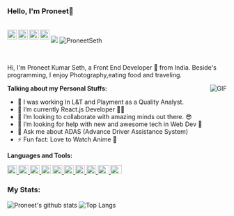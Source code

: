 ### Hello, I'm Proneet👋<p align="left">
  </br>
  
 <a href="https://twitter.com/sethproneet">
  <img align="left" alt="Pronnet Seth | Twitter" width="22px" src="https://cdn.jsdelivr.net/npm/simple-icons@v3/icons/twitter.svg" />
</a>
<a href="https://www.linkedin.com/in/proneet-kumar-seth-a09514116/">
  <img align="left" alt="Proneet's LinkdeIN" width="22px" src="https://cdn.jsdelivr.net/npm/simple-icons@v3/icons/linkedin.svg" />
</a>
<a href="https://leetcode.com/Proneet/">
  <img align="left" alt="Proneet's Leetcode" width="22px" src="https://cdn.jsdelivr.net/npm/simple-icons@v5/icons/leetcode.svg"/>
</a>
<a href="https://www.hackerrank.com/White_Noob_Coder?hr_r=1">
  <img align="left" alt="Proneet's HackerRank" width="22px" src="https://cdn.jsdelivr.net/npm/simple-icons@3.0.1/icons/hackerrank.svg" />
</a>

![](https://visitor-badge.glitch.me/badge?page_id=ProneetSeth.ProneetSeth)   <img src="https://komarev.com/ghpvc/?username=ProneetSeth" alt="ProneetSeth" /> </p>
<br />

Hi, I'm Proneet Kumar Seth, a Front End Developer 🚀 from India. Beside's programming, I enjoy Photography,eating food and traveling.

   <img align="right" alt="GIF" src="https://media.giphy.com/media/fwbZnTftCXVocKzfxR/giphy.gif" />

**Talking about my Personal Stuffs:**
- 🔭 I was working In L&T and Playment as a Quality Analyst.
- 🌱 I’m currently React.js Developer 🐱‍👤
- 👯 I’m looking to collaborate with amazing minds out there. 😎
- 🤔 I’m looking for help with new and awesome tech in Web Dev 🤖
- 💬 Ask me about ADAS (Advance Driver Assistance System)
- ⚡ Fun fact: Love to Watch Anime 🤣


**Languages and Tools:** 



<a href="https://www.java.com"> 
  <img height="20" alt="java" width="22px" src="https://cdn.jsdelivr.net/gh/devicons/devicon/icons/java/java-original.svg" /> 
</a>

<a href="https://code.visualstudio.com/"> 
  <img height="20" alt="Visual Studio Code" width="22px" src="https://cdn.jsdelivr.net/gh/devicons/devicon/icons/vscode/vscode-original.svg" />
</a>

<a href="https://www.w3schools.com/cpp/"> 
  <img height="20" alt="selenium" width="22px" src="https://cdn.jsdelivr.net/gh/devicons/devicon/icons/selenium/selenium-original.svg" /> 
</a>

<a> 
  <img height="20" alt="jira" width="22px" src="https://cdn.jsdelivr.net/gh/devicons/devicon/icons/jira/jira-original.svg" /> 
</a>
<!-- <a href="https://www.w3schools.com/html/">
  <img height="20" alt="HTML5" width="22px" src="https://cdn.jsdelivr.net/gh/devicons/devicon/icons/html5/html5-original.svg" />
</a>
<a href="https://www.w3schools.com/css/">
  <img height="20" alt="CSS3" width="22px" src="https://cdn.jsdelivr.net/gh/devicons/devicon/icons/css3/css3-original.svg" />
</a> -->
<a href="https://www.w3schools.com/js/DEFAULT.asp">
  <img height="20" alt="JavaScript" width="22px" src="https://cdn.jsdelivr.net/gh/devicons/devicon/icons/javascript/javascript-original.svg" />
</a>

<a href="https://getbootstrap.com/docs/4.1/getting-started/introduction/"> 
  <img height="20" width="22px" alt="BootStrap" src="https://cdn.jsdelivr.net/gh/devicons/devicon/icons/bootstrap/bootstrap-original.svg" alt="bootstrap" />
</a>

<a href="https://reactjs.org/tutorial/tutorial.html">
  <img height="20" alt="React" width="22px" src="https://cdn.jsdelivr.net/gh/devicons/devicon/icons/react/react-original.svg" />
</a>

<a href="https://nodejs.org/en/docs/">
  <img height="20" alt="Node.js" width="22px" src="https://cdn.jsdelivr.net/gh/devicons/devicon/icons/nodejs/nodejs-original.svg" />
</a>
<a href="https://git-scm.com/doc">
  <img height="20"  alt="Git" width="26px" src="https://cdn.jsdelivr.net/gh/devicons/devicon/icons/git/git-original.svg" />
</a>
<a href="https://docs.github.com/en">
  <img height="20" alt="GitHub" width="26px" src="https://cdn.jsdelivr.net/gh/devicons/devicon/icons/github/github-original.svg" />
</a>
</br>

### My Stats:
![Proneet's github stats](https://github-readme-stats.vercel.app/api?username=ProneetSeth&show_icons=true&hide_border=true&theme=radical)
![Top Langs](https://github-readme-stats.vercel.app/api/top-langs/?username=ProneetSeth&layout=compact&langs_count=6)


